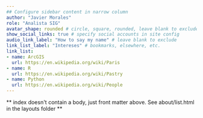 ```yaml
---
## Configure sidebar content in narrow column
author: "Javier Morales"
role: "Analista SIG"
avatar_shape: rounded # circle, square, rounded, leave blank to exclude
show_social_links: true # specify social accounts in site config
audio_link_label: "How to say my name" # leave blank to exclude
link_list_label: "Intereses" # bookmarks, elsewhere, etc.
link_list:
- name: ArcGIS
  url: https://en.wikipedia.org/wiki/Paris
- name: R
  url: https://en.wikipedia.org/wiki/Pastry
- name: Python
  url: https://en.wikipedia.org/wiki/People
---
```


** index doesn't contain a body, just front matter above.
See about/list.html in the layouts folder **